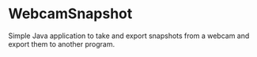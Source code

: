 # WebcamSnapshot
Simple Java application to take and export snapshots from a webcam and export them to another program.
